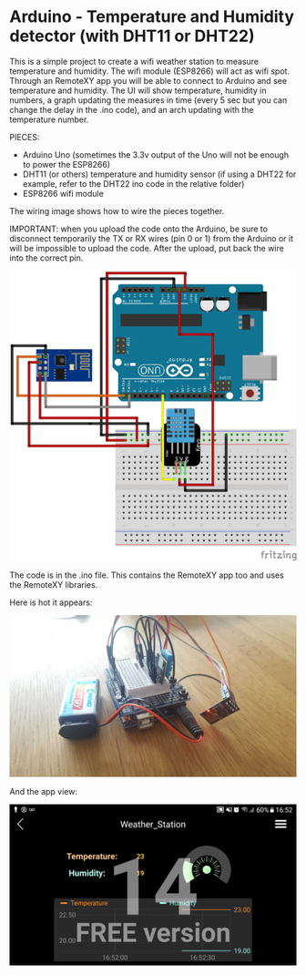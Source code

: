 # Arduino - Temperature and Humidity detector (with DHT11 or DHT22)

This is a simple project to create a wifi weather station to measure temperature and humidity.
The wifi module (ESP8266) will act as wifi spot. Through an RemoteXY app you will be able to connect to Arduino and see temperature and humidity.
The UI will show temperature, humidity in numbers, a graph updating the measures in time (every 5 sec but you can change the delay in the .ino code),
and an arch updating with the temperature number.

PIECES:

- Arduino Uno (sometimes the 3.3v output of the Uno will not be enough to power the ESP8266)
- DHT11 (or others) temperature and humidity sensor (if using a DHT22 for example, refer to the DHT22 ino code in the relative folder)
- ESP8266 wifi module

The wiring image shows how to wire the pieces together. 

IMPORTANT: when you upload the code onto the Arduino, be sure to disconnect temporarily the TX or RX wires (pin 0 or 1) from the Arduino or it will be impossible to upload the code.
After the upload, put back the wire into the correct pin.

![alt text](https://github.com/pitbull36/wifi_weather_station/blob/master/wifi_weather_station.png?raw=true)

The code is in the .ino file. This contains the RemoteXY app too and uses the RemoteXY libraries.

Here is hot it appears:

![alt text](https://github.com/pitbull36/wifi_weather_station/blob/master/arduino.jpg?raw=true)

And the app view:

![alt text](https://github.com/pitbull36/wifi_weather_station/blob/master/app_view.png?raw=true)
